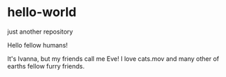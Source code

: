 # hello-world
just another repository

Hello fellow humans!

It's Ivanna, but my friends call me Eve! I love cats.mov and many other of earths fellow furry friends.
